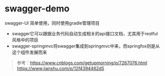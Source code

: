 ﻿swagger-demo
===
swagger-UI 简单使用，同时使用gradle管理项目

- swagger它可以跟据业务代码自动生成相关的api接口文档，尤其用于restful风格中的项目
- swagger-springmvc将swagger集成到springmvc中来，而springfox则是从这个组件发展而来


>参考：https://www.cnblogs.com/getupmorning/p/7267076.html
>     https://www.jianshu.com/p/12f4394462d5
